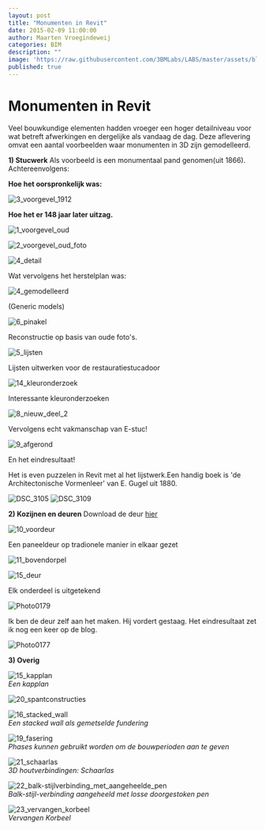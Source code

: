 ```yaml
---
layout: post
title: "Monumenten in Revit"
date: 2015-02-09 11:00:00
author: Maarten Vroegindeweij
categories: BIM
description: ""
image: 'https://raw.githubusercontent.com/3BMLabs/LABS/master/assets/blog_assets/2015-02-09/3_voorgevel_1912.png'
published: true
---
```


# Monumenten in Revit

Veel bouwkundige elementen hadden vroeger een hoger detailniveau voor wat betreft afwerkingen en dergelijke als vandaag de dag. Deze aflevering omvat een aantal voorbeelden waar monumenten in 3D zijn gemodelleerd.

**1) Stucwerk**
Als voorbeeld is een monumentaal pand genomen(uit 1866). Achtereenvolgens:

**Hoe het oorspronkelijk was:**

![3_voorgevel_1912](https://raw.githubusercontent.com/3BMLabs/LABS/master/assets/blog_assets/2015-02-09/3_voorgevel_1912.png)

**Hoe het er 148 jaar later uitzag.**

![1_voorgevel_oud](https://raw.githubusercontent.com/3BMLabs/LABS/master/assets/blog_assets/2015-02-09/1_voorgevel_oud.png)

![2_voorgevel_oud_foto](https://raw.githubusercontent.com/3BMLabs/LABS/master/assets/blog_assets/2015-02-09/2_voorgevel_oud_foto.png)

![4_detail](https://raw.githubusercontent.com/3BMLabs/LABS/master/assets/blog_assets/2015-02-09/4_detail.png)

Wat vervolgens het herstelplan was:

![4_gemodelleerd](https://raw.githubusercontent.com/3BMLabs/LABS/master/assets/blog_assets/2015-02-09/4_gemodelleerd.png)

(Generic models)

![6_pinakel](https://raw.githubusercontent.com/3BMLabs/LABS/master/assets/blog_assets/2015-02-09/6_pinakel.png)

Reconstructie op basis van oude foto's.

![5_lijsten](https://raw.githubusercontent.com/3BMLabs/LABS/master/assets/blog_assets/2015-02-09/5_lijsten.png)

Lijsten uitwerken voor de restauratiestucadoor

![14_kleuronderzoek](https://raw.githubusercontent.com/3BMLabs/LABS/master/assets/blog_assets/2015-02-09/14_kleuronderzoek.png)

Interessante kleuronderzoeken

![8_nieuw_deel_2](https://raw.githubusercontent.com/3BMLabs/LABS/master/assets/blog_assets/2015-02-09/8_nieuw_deel_2.png)

Vervolgens echt vakmanschap van E-stuc!

![9_afgerond](https://raw.githubusercontent.com/3BMLabs/LABS/master/assets/blog_assets/2015-02-09/9_afgerond.png)

En het eindresultaat!

Het is even puzzelen in Revit met al het lijstwerk.Een handig boek is 'de Architectonische Vormenleer' van E. Gugel uit 1880.

![DSC_3105](https://raw.githubusercontent.com/3BMLabs/LABS/master/assets/blog_assets/2015-02-09/DSC_3105.jpg)
![DSC_3109](https://raw.githubusercontent.com/3BMLabs/LABS/master/assets/blog_assets/2015-02-09/DSC_3109.jpg)

**2) Kozijnen en deuren**
Download de deur [hier](http://www.3bm.cloud/dutchrevitblog/31_GM_paneeldeur.rfa)

![10_voordeur](https://raw.githubusercontent.com/3BMLabs/LABS/master/assets/blog_assets/2015-02-09/10_voordeur.png)

Een paneeldeur op tradionele manier in elkaar gezet

![11_bovendorpel](https://raw.githubusercontent.com/3BMLabs/LABS/master/assets/blog_assets/2015-02-09/11_bovendorpel.png)

![15_deur](https://raw.githubusercontent.com/3BMLabs/LABS/master/assets/blog_assets/2015-02-09/15_deur.png)

Elk onderdeel is uitgetekend

![Photo0179](https://raw.githubusercontent.com/3BMLabs/LABS/master/assets/blog_assets/2015-02-09/Photo0179.jpg)

Ik ben de deur zelf aan het maken. Hij vordert gestaag. Het eindresultaat zet ik nog een keer op de blog.

![Photo0177](https://raw.githubusercontent.com/3BMLabs/LABS/master/assets/blog_assets/2015-02-09/Photo0177.jpg)

**3) Overig**

![15_kapplan](https://raw.githubusercontent.com/3BMLabs/LABS/master/assets/blog_assets/2015-02-09/15_kapplan.png)<br>
*Een kapplan*

![20_spantconstructies](https://raw.githubusercontent.com/3BMLabs/LABS/master/assets/blog_assets/2015-02-09/20_spantconstructies.png)

![16_stacked_wall](https://raw.githubusercontent.com/3BMLabs/LABS/master/assets/blog_assets/2015-02-09/16_stacked_wall.png)<br>
*Een stacked wall als gemetselde fundering*

![19_fasering](https://raw.githubusercontent.com/3BMLabs/LABS/master/assets/blog_assets/2015-02-09/19_fasering.png)<br>
*Phases kunnen gebruikt worden om de bouwperioden aan te geven*

![21_schaarlas](https://raw.githubusercontent.com/3BMLabs/LABS/master/assets/blog_assets/2015-02-09/21_schaarlas.png)<br>
*3D houtverbindingen: Schaarlas*

![22_balk-stijlverbinding_met_aangeheelde_pen](https://raw.githubusercontent.com/3BMLabs/LABS/master/assets/blog_assets/2015-02-09/22_balk-stijlverbinding_met_aangeheelde_pen.png)<br>
*Balk-stijl-verbinding aangeheeld met losse doorgestoken pen*

![23_vervangen_korbeel](https://raw.githubusercontent.com/3BMLabs/LABS/master/assets/blog_assets/2015-02-09/23_vervangen_korbeel.png)<br>
*Vervangen Korbeel*
